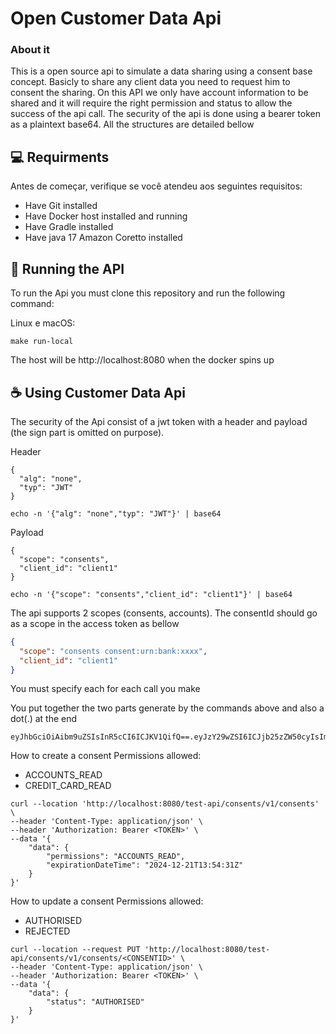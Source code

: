 # Open Customer Data Api

### About it

This is a open source api to simulate a data sharing using a consent base concept. Basicly to share any client data you need
to request him to consent the sharing. On this API we only have account information to be shared
and it will require the right permission and status to allow the success of the api call.
The security of the api is done using a bearer token as a plaintext base64. All the structures are detailed bellow

## 💻 Requirments

Antes de começar, verifique se você atendeu aos seguintes requisitos:

- Have Git installed
- Have Docker host installed and running
- Have Gradle installed
- Have java 17 Amazon Coretto installed

## 🚀 Running the API

To run the Api you must clone this repository and run the following command:

Linux e macOS:

```
make run-local
```

The host will be http://localhost:8080 when the docker spins up

## ☕ Using Customer Data Api

The security of the Api consist of a jwt token with a header and payload (the sign part is omitted on purpose).

Header

```
{
  "alg": "none",
  "typ": "JWT"
}

echo -n '{"alg": "none","typ": "JWT"}' | base64
```

Payload

```
{
  "scope": "consents",
  "client_id": "client1"
}

echo -n '{"scope": "consents","client_id": "client1"}' | base64
```

The api supports 2 scopes (consents, accounts). The consentId should go as a scope in the access token as bellow

```json
{
  "scope": "consents consent:urn:bank:xxxx",
  "client_id": "client1"
}
```

You must specify each for each call you make

You put together the two parts generate by the commands above and also a dot(.) at the end

```
eyJhbGciOiAibm9uZSIsInR5cCI6ICJKV1QifQ==.eyJzY29wZSI6ICJjb25zZW50cyIsImNsaWVudF9pZCI6ICJjbGllbnQxIn0=.
```

How to create a consent
Permissions allowed:

- ACCOUNTS_READ
- CREDIT_CARD_READ

```
curl --location 'http://localhost:8080/test-api/consents/v1/consents' \
--header 'Content-Type: application/json' \
--header 'Authorization: Bearer <TOKEN>' \
--data '{
    "data": {
        "permissions": "ACCOUNTS_READ",
        "expirationDateTime": "2024-12-21T13:54:31Z"
    }
}'
```

How to update a consent
Permissions allowed:

- AUTHORISED
- REJECTED

```
curl --location --request PUT 'http://localhost:8080/test-api/consents/v1/consents/<CONSENTID>' \
--header 'Content-Type: application/json' \
--header 'Authorization: Bearer <TOKEN>' \
--data '{
    "data": {
        "status": "AUTHORISED"
    }
}'
```
